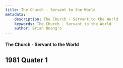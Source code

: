 ```yaml
---
title: The Church - Servant to the World
metadata:
    description: The Church - Servant to the World
    keywords: The Church - Servant to the World
    author: Brian Onang'o
---
```


#### The Church - Servant to the World

## 1981 Quater 1
